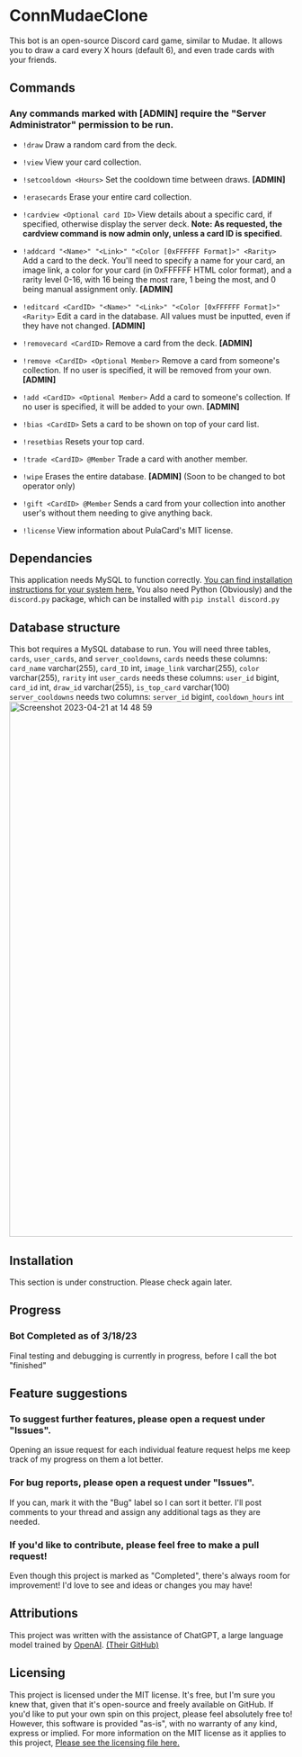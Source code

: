 
# ConnMudaeClone

This bot is an open-source Discord card game, similar to Mudae. It allows you to draw a card every X hours (default 6), and even trade cards with your friends.

## Commands
### Any commands marked with [ADMIN] require the "Server Administrator" permission to be run. 

 - `!draw`
 Draw a random card from the deck.

- `!view`
View your card collection.

- `!setcooldown <Hours>`
Set the cooldown time between draws. **[ADMIN]**

- `!erasecards`
Erase your entire card collection.

- `!cardview <Optional card ID>`
View details about a specific card, if specified, otherwise display the server deck.
**Note: As requested, the cardview command is now admin only, unless a card ID is specified.**

- `!addcard "<Name>" "<Link>" "<Color [0xFFFFFF Format]>" <Rarity>`
Add a card to the deck. You'll need to specify a name for your card, an image link, a color for your card (in 0xFFFFFF HTML color format), and a rarity level 0-16, with 16 being the most rare, 1 being the most, and 0 being manual assignment only. **[ADMIN]**

- `!editcard <CardID> "<Name>" "<Link>" "<Color [0xFFFFFF Format]>" <Rarity>`
Edit a card in the database. All values must be inputted, even if they have not changed. **[ADMIN]**

- `!removecard <CardID>`
Remove a card from the deck. **[ADMIN]**

- `!remove <CardID> <Optional Member>`
Remove a card from someone's collection. If no user is specified, it will be removed from your own. **[ADMIN]**

- `!add <CardID> <Optional Member>`
Add a card to someone's collection. If no user is specified, it will be added to your own. **[ADMIN]**

- `!bias <CardID>`
Sets a card to be shown on top of your card list.

- `!resetbias`
Resets your top card.

- `!trade <CardID> @Member`
Trade a card with another member.

- `!wipe`
Erases the entire database. **[ADMIN]** (Soon to be changed to bot operator only)

- `!gift <CardID> @Member`
Sends a card from your collection into another user's without them needing to give anything back.

- `!license`
View information about PulaCard's MIT license.


## Dependancies
This application needs MySQL to function correctly. [You can find installation instructions for your system here.](https://dev.mysql.com/doc/mysql-installation-excerpt/5.7/en/) You also need Python (Obviously) and the `discord.py` package, which can be installed with `pip install discord.py`
## Database structure
This bot requires a MySQL database to run. You will need three tables, `cards`, `user_cards`, and `server_cooldowns`, 
`cards` needs these columns: `card_name` varchar(255), `card_ID` int, `image_link` varchar(255), `color` varchar(255), `rarity` int
`user_cards` needs these columns: `user_id` bigint, `card_id` int, `draw_id` varchar(255), `is_top_card` varchar(100)
`server_cooldowns` needs two columns: `server_id` bigint, `cooldown_hours` int
<img width="952" alt="Screenshot 2023-04-21 at 14 48 59" src="https://user-images.githubusercontent.com/28698926/233722692-6315c495-8bcb-4ff1-b6d3-c51fa70b3658.png">
## Installation
This section is under construction. Please check again later.
## Progress

### Bot Completed as of 3/18/23
Final testing and debugging is currently in progress, before I call the bot "finished"
## Feature suggestions

### To suggest further features, please open a request under "Issues".
Opening an issue request for each individual feature request helps me keep track of my progress on them a lot better. 

### For bug reports, please open a request under "Issues".
If you can, mark it with the "Bug" label so I can sort it better. I'll post comments to your thread and assign any additional tags as they are needed. 

### If you'd like to contribute, please feel free to make a pull request!
Even though this project is marked as "Completed", there's always room for improvement! I'd love to see and ideas or changes you may have!

## Attributions
This project was written with the assistance of ChatGPT, a large language model trained by [OpenAI](https://openai.com/). [(Their GitHub)](https://github.com/openai)

## Licensing
This project is licensed under the MIT license. It's free, but I'm sure you knew that, given that it's open-source and freely available on GitHub. If you'd like to put your own spin on this project, please feel absolutely free to! However, this software is provided "as-is", with no warranty of any kind, express or implied. For more information on the MIT license as it applies to this project, [Please see the licensing file here.](https://github.com/THEWHITEBOY503/ConnMudaeClone/blob/main/LICENSE)
